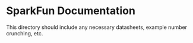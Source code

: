 SparkFun Documentation
=======================

This directory should include any necessary datasheets, example number crunching, etc.
